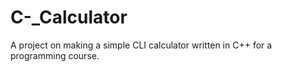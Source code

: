 # C-_Calculator
A project  on making a simple CLI calculator written in C++ for a programming course.
